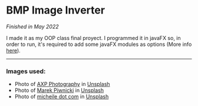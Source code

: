 # BMP Image Inverter

*Finished in May 2022*

I made it as my OOP class final proyect. I programmed it in javaFX so, in order to run, it's required to add some javaFX modules as options (More info [here](https://openjfx.io/openjfx-docs/)).

---

### Images used:

* Photo of <a href="https://unsplash.com/@axpphotography?utm_source=unsplash&utm_medium=referral&utm_content=creditCopyText">AXP Photography</a> in <a href="https://unsplash.com/es?utm_source=unsplash&utm_medium=referral&utm_content=creditCopyText">Unsplash</a>
* Photo of <a href="https://unsplash.com/@marekpiwnicki?utm_source=unsplash&utm_medium=referral&utm_content=creditCopyText">Marek Piwnicki</a> in <a href="https://unsplash.com/es?utm_source=unsplash&utm_medium=referral&utm_content=creditCopyText">Unsplash</a>
* Photo of <a href="https://unsplash.com/@micheile?utm_source=unsplash&utm_medium=referral&utm_content=creditCopyText">micheile dot com</a> in <a href="https://unsplash.com/es?utm_source=unsplash&utm_medium=referral&utm_content=creditCopyText">Unsplash</a>
